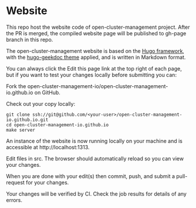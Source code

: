 # Website
This repo host the website code of open-cluster-management project. After the PR is merged, the compiled website page will be published to gh-page branch in this repo.

The open-cluster-management website is based on the [Hugo framework](https://github.com/gohugoio/hugo), with the [hugo-geekdoc theme](https://github.com/thegeeklab/hugo-geekdoc) applied, and is written in Markdown format.

You can always click the Edit this page link at the top right of each page, but if you want to test your changes locally before submitting you can:

Fork the open-cluster-management-io/open-cluster-management-io.github.io on GitHub.

Check out your copy locally:

```
git clone ssh://git@github.com/<your-user>/open-cluster-management-io.github.io.git
cd open-cluster-management-io.github.io
make server
```

An instance of the website is now running locally on your machine and is accessible at http://localhost:1313.

Edit files in src. The browser should automatically reload so you can view your changes.

When you are done with your edit(s) then commit, push, and submit a pull-request for your changes.

Your changes will be verified by CI. Check the job results for details of any errors.

